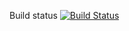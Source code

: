 Build status [![Build Status](https://travis-ci.org/denis-ivanov/MystemSharp.svg?branch=master)](https://travis-ci.org/denis-ivanov/MystemSharp)

